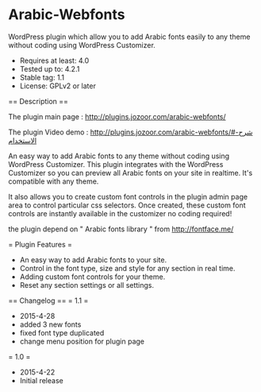 # Arabic-Webfonts
WordPress plugin which allow you to add Arabic fonts easily to any theme without coding using WordPress Customizer.

* Requires at least: 4.0
* Tested up to: 4.2.1
* Stable tag: 1.1
* License: GPLv2 or later

== Description ==

The plugin main page : http://plugins.jozoor.com/arabic-webfonts/

The plugin Video demo : http://plugins.jozoor.com/arabic-webfonts/#شرح-الاستخدام

An easy way to add Arabic fonts to any theme without coding using WordPress Customizer. This plugin integrates with the WordPress Customizer so you can preview all Arabic fonts on your site in realtime. It's compatible with any theme. 

It also allows you to create custom font controls in the plugin admin page area to control particular css selectors. Once created, these custom font controls are instantly available in the customizer no coding required!

the plugin depend on " Arabic fonts library " from http://fontface.me/ 

= Plugin Features =
* An easy way to add Arabic fonts to your site.
* Control in the font type, size and style for any section in real time.
* Adding custom font controls for your theme.
* Reset any section settings or all settings.

== Changelog ==
= 1.1 =
* 2015-4-28
* added 3 new fonts
* fixed font type duplicated
* change menu position for plugin page

= 1.0 =
* 2015-4-22
* Initial release

